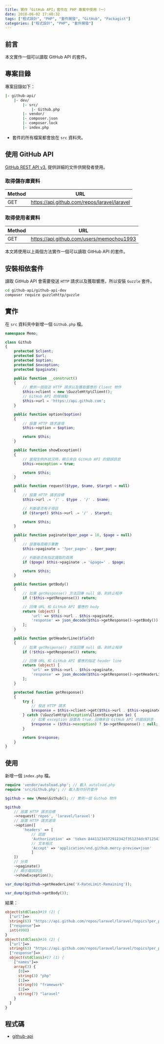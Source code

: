 ```yaml
---
title: 實作「GitHub API」套件在 PHP 專案中使用（一）
date: 2018-06-02 17:40:32
tags: ["程式設計", "PHP", "套件開發", "GitHub", "Packagist"]
categories: ["程式設計", "PHP", "套件開發"]
---
```


## 前言

本文實作一個可以讀取 GitHub API 的套件。

## 專案目錄

專案目錄如下：

```bash
|- github-api/
    |- dev/
        |- src/
            |- Github.php
        |- vendor/
        |- composer.json
        |- composer.lock
        |- index.php

```

- 套件的所有檔案都會放在 `src` 資料夾。

## 使用 GitHub API

[GitHub REST API v3.](https://developer.github.com/v3/) 提供詳細的文件供開發者使用。

### 取得儲存庫資料

| Method | URL |
| --- | --- |
| GET | <https://api.github.com/repos/laravel/laravel> |

### 取得使用者資料

| Method | URL |
| --- | --- |
| GET | <https://api.github.com/users/memochou1993> |

本文將使用以上兩個方法實作一個可以讀取 GitHub API 的套件。

## 安裝相依套件

讀取 GitHub API 會需要發送 `HTTP` 請求以及獲取響應，所以安裝 `Guzzle` 套件。

```bash
cd github-api/github-api-dev
composer require guzzlehttp/guzzle
```

## 實作

在 `src` 資料夾中新增一個 `Github.php` 檔。

```php
namespace Memo;

class Github
{
    protected $client;
    protected $url;
    protected $option;
    protected $exception;
    protected $paginate;

    public function __construct()
    {
        // 實例一個發送 HTTP 請求以及獲取響應的 Client 物件
        $this->client = new \GuzzleHttp\Client();
        // GitHub API 的根端點
        $this->url = 'https://api.github.com';
    }

    public function option($option)
    {
        // 設置 HTTP 請求選項
        $this->option = $option;

        return $this;
    }

    public function showException()
    {
        // 當發生例外狀況時，顯示來自 GitHub API 的錯誤訊息
        $this->exception = true;

        return $this;
    }

    public function request($type, $name, $target = null)
    {
        // 設置 HTTP 請求目標
        $this->url .= '/' . $type . '/' . $name;

        // 判斷是否有子項目
        if ($target) $this->url .= '/' . $target;

        return $this;
    }

    public function paginate($per_page = 10, $page = null)
    {
        // 設置每頁顯示筆數
        $this->paginate = '?per_page=' . $per_page;

        // 判斷是否有指定讀取的頁瑪
        if ($page) $this->paginate .= '&page=' . $page;

        return $this;
    }

    public function getBody()
    {
        // 如果 getResponse() 方法回傳 null 値，則終止程序
        if (!$this->getResponse()) return;

        // 回傳 URL 和 GitHub API 響應的 body
        return (object) [
            'url' => $this->url . $this->paginate,
            'response' => json_decode($this->getResponse()->getBody())
        ];
    }

    public function getHeaderLine($field)
    {
        // 如果 getResponse() 方法回傳 null 値，則終止程序
        if (!$this->getResponse()) return;

        // 回傳 URL 和 GitHub API 響應的指定 header line
        return (object) [
            'url' => $this->url . $this->paginate,
            'response' => json_decode($this->getResponse()->getHeaderLine($field))
        ];
    }

    protected function getResponse()
    {
        try {
            // 發送 HTTP 請求
            $response = $this->client->get($this->url . $this->paginate, $this->option);
        } catch (\GuzzleHttp\Exception\ClientException $e) {
            // 如果 exception 設置為 true，回傳來自 GitHub API 的錯誤訊息
            $response = ($this->exception) ? $e->getResponse() : null;
        }

        return $response;
    }
}
```

## 使用

新增一個 `index.php` 檔。

```php
require 'vendor/autoload.php'; // 載入 autoload.php
require 'src/Github.php'; // 載入製作好的套件

$github = new \Memo\Github(); // 實例一個 Guthub 物件

$github
    // 設置 HTTP 請求目標
    ->request('repos', 'laravel/laravel')
    // 設置 HTTP 請求選項
    ->option([
        'headers' => [
            // 認證
            'Authorization' => 'token 84411234372912342f351234dc9712343b301234',
            // 文本格式
            'Accept' => 'application/vnd.github.mercy-preview+json'
            ]
    ])
    // 分頁
    ->paginate()
    // 顯示錯誤訊息
    ->showException();

var_dump($github->getHeaderLine('X-RateLimit-Remaining'));

var_dump($github->getBody());
```

結果：

```php
object(stdClass)#19 (2) {
  ["url"]=>
  string(63) "https://api.github.com/repos/laravel/laravel/topics?per_page=10"
  ["response"]=>
  int(4990)
}
object(stdClass)#16 (2) {
  ["url"]=>
  string(63) "https://api.github.com/repos/laravel/laravel/topics?per_page=10"
  ["response"]=>
  object(stdClass)#17 (1) {
    ["names"]=>
    array(3) {
      [0]=>
      string(3) "php"
      [1]=>
      string(9) "framework"
      [2]=>
      string(7) "laravel"
    }
  }
}
```

## 程式碼

- [github-api](https://github.com/memochou1993/github-api)
